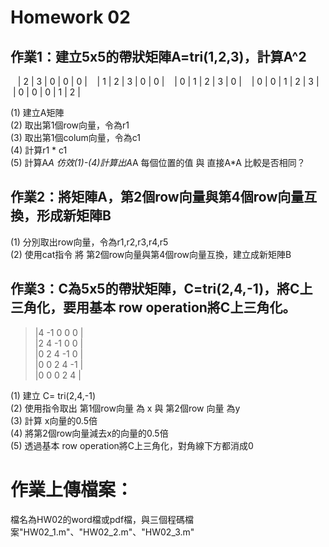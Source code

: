 # Homework 02

## 作業1：建立5x5的帶狀矩陣A=tri(1,2,3)，計算A^2 
    | 2  | 3  | 0  | 0  | 0 | 
    | 1  | 2  | 3  | 0  | 0 | 
    | 0  | 1  | 2  | 3  | 0 | 
    | 0  | 0  | 1  | 2  | 3 | 
    | 0  | 0  | 0  | 1  | 2 | 


(1) 建立A矩陣 <br/>
(2) 取出第1個row向量，令為r1<br/>
(3) 取出第1個colum向量，令為c1<br/>
(4) 計算r1 * c1 <br/>
(5) 計算A*A 仿效(1)-(4)計算出A*A 每個位置的值 與 直接A*A 比較是否相同？<br/>

## 作業2：將矩陣A，第2個row向量與第4個row向量互換，形成新矩陣B
(1) 分別取出row向量，令為r1,r2,r3,r4,r5 <br/>
(2) 使用cat指令 將 第2個row向量與第4個row向量互換，建立成新矩陣B <br/>

## 作業3：C為5x5的帶狀矩陣，C=tri(2,4,-1)，將C上三角化，要用基本 row operation將C上三角化。

>    |4  -1   0   0   0 | <br/>
>    |2   4  -1   0   0 | <br/>
>    |0   2   4  -1   0 | <br/>
>    |0   0   2   4   -1 | <br/>
>    |0   0   0   2   4 | <br/> 

(1) 建立 C= tri(2,4,-1)<br/>
(2) 使用指令取出 第1個row向量 為 x 與 第2個row 向量 為y <br/>
(3) 計算 x向量的0.5倍 <br/>
(4) 將第2個row向量減去x的向量的0.5倍 <br/>
(5) 透過基本 row operation將C上三角化，對角線下方都消成0<br/>

# 作業上傳檔案：
檔名為HW02的word檔或pdf檔，與三個程碼檔案"HW02_1.m"、"HW02_2.m"、"HW02_3.m"

